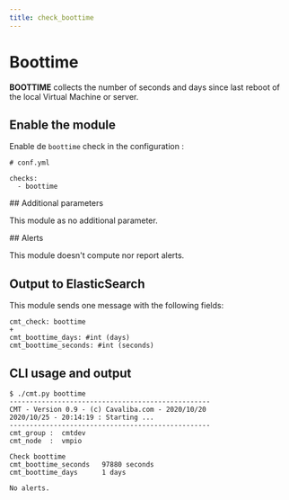 ```yaml
---
title: check_boottime
---
```


# Boottime

**BOOTTIME** collects the number of seconds and days since last reboot of the local Virtual Machine or server.

## Enable the module

Enable de `boottime` check in the configuration :

    # conf.yml

	checks:
  	  - boottime

## Additional parameters

This module as no additional parameter.


## Alerts

This module doesn't compute nor report alerts.


## Output to ElasticSearch

This module sends one message with the following fields:

	cmt_check: boottime
	+
	cmt_boottime_days: #int (days)
	cmt_boottime_seconds: #int (seconds)

## CLI usage and output

	$ ./cmt.py boottime
	--------------------------------------------------
	CMT - Version 0.9 - (c) Cavaliba.com - 2020/10/20
	2020/10/25 - 20:14:19 : Starting ...
	--------------------------------------------------
	cmt_group :  cmtdev
	cmt_node  :  vmpio

	Check boottime 
	cmt_boottime_seconds   97880 seconds                 
	cmt_boottime_days      1 days                        

	No alerts. 


